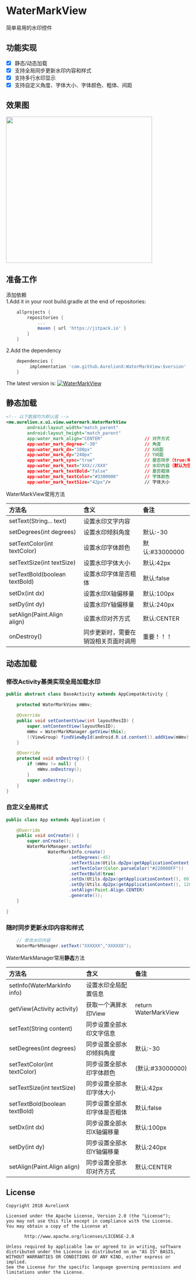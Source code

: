 # WaterMarkView

简单易用的水印控件

## 功能实现
- [x] 静态/动态加载
- [x] 支持全局同步更新水印内容和样式
- [x] 支持多行水印显示
- [x] 支持自定义角度、字体大小、字体颜色、粗体、间距

## 效果图
<img src="./snapshoot.gif"  width="400px"/>

## 准备工作
添加依赖<br>
1.Add it in your root build.gradle at the end of repositories:

```groovy
    allprojects {
    	repositories {
    		...
    		maven { url 'https://jitpack.io' }
    	}
    }
```
2.Add the dependency

```groovy
    dependencies {
    	 implementation 'com.github.AurelionX:WaterMarkView:$version'
    }
```

The latest version is: [![WaterMarkView](https://jitpack.io/v/AurelionX/WaterMarkView.svg)](https://jitpack.io/#AurelionX/WaterMarkView)

## 静态加载
```xml
<!-- 以下数据均为默认值 -->
<me.aurelion.x.ui.view.watermark.WaterMarkView
        android:layout_width="match_parent"
        android:layout_height="match_parent"
        app:water_mark_align="CENTER"                // 对齐方式
        app:water_mark_degree="-30"                  // 角度
        app:water_mark_dx="100px"                    // X间距
        app:water_mark_dy="240px"                    // Y间距
        app:water_mark_sync="true"                   // 是否同步（true:响应全局设置，false:独立生效）
        app:water_mark_text="XXX///XXX"              // 水印内容（默认为空，"///"为默认分隔符）
        app:water_mark_textBold="false"              // 是否粗体
        app:water_mark_textColor="#3300000"          // 字体颜色
        app:water_mark_textSize="42px"/>             // 字体大小
```

WaterMarkView常用方法

| 方法名 | 含义 | 备注 |
| :--- | :--- | :--- |
|setText(String... text)|设置水印文字内容||
|setDegrees(int degrees)|设置水印倾斜角度|默认:-30|
|setTextColor(int textColor)|设置水印字体颜色|默认:#33000000|
|setTextSize(int textSize)|设置水印字体大小|默认:42px|
|setTextBold(boolean textBold)|设置水印字体是否粗体|默认:false|
|setDx(int dx)|设置水印X轴偏移量|默认:100px|
|setDy(int dy)|设置水印Y轴偏移量|默认:240px|
|setAlign(Paint.Align align)|设置水印对齐方式|默认:CENTER|
|onDestroy()|同步更新时，需要在销毁相关页面时调用|重要！！！|

## 动态加载
### 修改Activity基类实现全局加载水印
```java
public abstract class BaseActivity extends AppCompatActivity {

    protected WaterMarkView mWmv;

    @Override
    public void setContentView(int layoutResID) {
        super.setContentView(layoutResID);
        mWmv = WaterMarkManager.getView(this);
        ((ViewGroup) findViewById(android.R.id.content)).addView(mWmv);
    }

    @Override
    protected void onDestroy() {
        if (mWmv != null) {
            mWmv.onDestroy();
        }
        super.onDestroy();
    }
}
```

### 自定义全局样式
```java
public class App extends Application {

    @Override
    public void onCreate() {
        super.onCreate();
        WaterMarkManager.setInfo(
                WaterMarkInfo.create()
                        .setDegrees(-45)
                        .setTextSize(Utils.dp2px(getApplicationContext(), 20))
                        .setTextColor(Color.parseColor("#220000FF"))
                        .setTextBold(true)
                        .setDx(Utils.dp2px(getApplicationContext(), 60))
                        .setDy(Utils.dp2px(getApplicationContext(), 120))
                        .setAlign(Paint.Align.CENTER)
                        .generate());
    }
    
}
```

### 随时同步更新水印内容和样式
```java
    // 修改水印内容
    WaterMarkManager.setText("XXXXXX","XXXXXX");
```

WaterMarkManager常用**静态**方法

| 方法名 | 含义 | 备注 |
| :--- | :--- | :--- |
|setInfo(WaterMarkInfo info)|设置水印全局配置信息||
|getView(Activity activity)|获取一个满屏水印View|return WaterMarkView|
|setText(String content)|同步设置全部水印文字信息||
|setDegrees(int degrees)|同步设置全部水印倾斜角度|默认:-30|
|setTextColor(int textColor)|同步设置全部水印字体颜色|(默认:#33000000)|
|setTextSize(int textSize)|同步设置全部水印字体大小|默认:42px|
|setTextBold(boolean textBold)|同步设置全部水印字体是否粗体|默认:false|
|setDx(int dx)|同步设置全部水印X轴偏移量|默认:100px|
|setDy(int dy)|同步设置全部水印Y轴偏移量|默认:240px|
|setAlign(Paint.Align align)|同步设置全部水印对齐方式|默认:CENTER|

## License
   
    Copyright 2018 AurelionX

    Licensed under the Apache License, Version 2.0 (the "License");
    you may not use this file except in compliance with the License.
    You may obtain a copy of the License at

           http://www.apache.org/licenses/LICENSE-2.0

    Unless required by applicable law or agreed to in writing, software
    distributed under the License is distributed on an "AS IS" BASIS,
    WITHOUT WARRANTIES OR CONDITIONS OF ANY KIND, either express or implied.
    See the License for the specific language governing permissions and
    limitations under the License.
